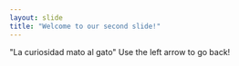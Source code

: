 ```yaml
---
layout: slide
title: "Welcome to our second slide!"
---
```

"La curiosidad mato al gato"
Use the left arrow to go back!
